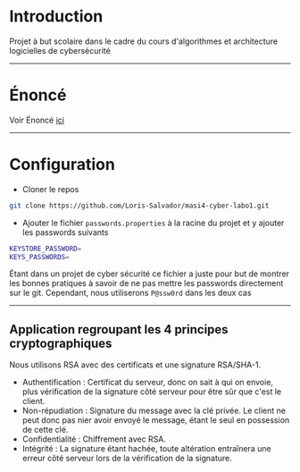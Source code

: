 # Introduction

Projet à but scolaire dans le cadre du cours d'algorithmes et architecture logicielles de cybersécurité

---

# Énoncé

Voir Énoncé [ici](Enoncé1.pdf)

---

# Configuration

- Cloner le repos
```bash
git clone https://github.com/Loris-Salvador/masi4-cyber-labo1.git
```

- Ajouter le fichier `passwords.properties` à la racine du projet et y ajouter les passwords suivants
```bash
KEYSTORE_PASSWORD=
KEYS_PASSWORDS=
```
Étant dans un projet de cyber sécurité ce fichier a juste pour but de montrer les bonnes pratiques à savoir de ne pas mettre les passwords directement sur le git. Cependant, nous utiliserons `P@ssw0rd` dans les deux cas

---

## Application regroupant les 4 principes cryptographiques

Nous utilisons RSA avec des certificats et une signature RSA/SHA-1.

- Authentification : Certificat du serveur, donc on sait à qui on envoie, plus vérification de la signature côté serveur pour être sûr que c'est le client.
- Non-répudiation : Signature du message avec la clé privée. Le client ne peut donc pas nier avoir envoyé le message, étant le seul en possession de cette clé.
- Confidentialité : Chiffrement avec RSA.
- Intégrité : La signature étant hachée, toute altération entraînera une erreur côté serveur lors de la vérification de la signature.